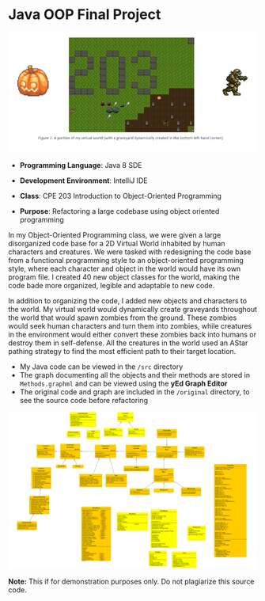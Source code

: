 # Java OOP Final Project

![Virtual](./virtual.png)

* **Programming Language**: Java 8 SDE

* **Development Environment**: IntelliJ IDE 

* **Class**: CPE 203 Introduction to Object-Oriented Programming 

* **Purpose**: Refactoring a large codebase using object oriented programming 

In my Object-Oriented Programming class, we were given a large disorganized code base for a 2D Virtual World inhabited by human characters and creatures. We were tasked with redesigning the code base from a functional programming style to an object-oriented programming style, where each character and object in the world would have its own program file. I created 40 new object classes for the world, making the code bade more organized, legible and adaptable to new code. 

In addition to organizing the code, I added new objects and characters to the world. My virtual world would dynamically create graveyards throughout the world that would spawn zombies from the ground. These zombies would seek human characters and turn them into zombies, while creatures in the environment would either convert these zombies back into humans or destroy them in self-defense. All the creatures in the world used an AStar pathing strategy to find the most efficient path to their target location.

* My Java code can be viewed in the `/src` directory
* The graph documenting all the objects and their methods are stored in `Methods.graphml` and can be viewed using the **yEd Graph Editor**
* The original code and graph are included in the `/original` directory, to see the source code before refactoring

![methods](./methods1.png)

**Note:** This if for demonstration purposes only. Do not plagiarize this source code.
